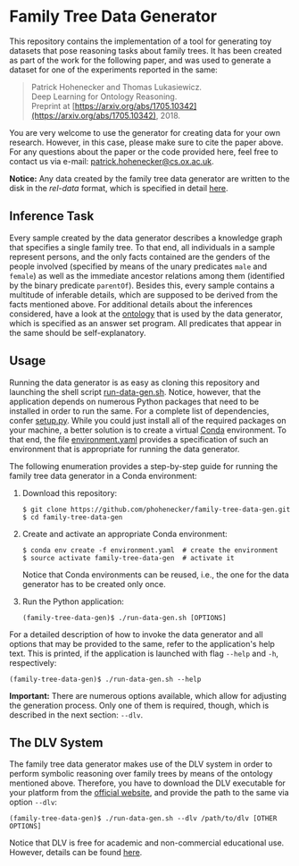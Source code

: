 Family Tree Data Generator
==========================


This repository contains the implementation of a tool for generating toy datasets that pose reasoning tasks about
family trees.
It has been created as part of the work for the following paper, and was used to generate a dataset for one of the
experiments reported in the same:

> Patrick Hohenecker and Thomas Lukasiewicz.  
> Deep Learning for Ontology Reasoning.  
> Preprint at [https://arxiv.org/abs/1705.10342](https://arxiv.org/abs/1705.10342), 2018.

You are very welcome to use the generator for creating data for your own research.
However, in this case, please make sure to cite the paper above.
For any questions about the paper or the code provided here, feel free to contact us via e-mail:
[patrick.hohenecker@cs.ox.ac.uk](mailto:patrick.hohenecker@cs.ox.ac.uk).

**Notice:**
Any data created by the family tree data generator are written to the disk in the *rel-data* format, which is specified
in detail [here](https://github.com/phohenecker/rel-data).


Inference Task
--------------

Every sample created by the data generator describes a knowledge graph that specifies a single family tree.
To that end, all individuals in a sample represent persons, and the only facts contained are the genders of the people
involved (specified by means of the unary predicates `male` and `female`) as well as the immediate ancestor relations
among them (identified by the binary predicate `parentOf`).
Besides this, every sample contains a multitude of inferable details, which are supposed to be derived from the facts
mentioned above.
For additional details about the inferences considered, have a look at the [ontology](/src/main/asp/ontology.asp) that
is used by the data generator, which is specified as an answer set program.
All predicates that appear in the same should be self-explanatory.


Usage
-----

Running the data generator is as easy as cloning this repository and launching the shell script
[run-data-gen.sh](/run-data-gen.sh).
Notice, however, that the application depends on numerous Python packages that need to be installed in order to run the
same.
For a complete list of dependencies, confer [setup.py](/setup.py).
While you could just install all of the required packages on your machine, a better solution is to create a virtual
[Conda](https://conda.io/docs/) environment.
To that end, the file [environment.yaml](/environment.yaml) provides a specification of such an environment that is
appropriate for running the data generator.

The following enumeration provides a step-by-step guide for running the family tree data generator in a Conda
environment:

1. Download this repository:

   ```
   $ git clone https://github.com/phohenecker/family-tree-data-gen.git
   $ cd family-tree-data-gen
   ```

2. Create and activate an appropriate Conda environment:

   ```
   $ conda env create -f environment.yaml  # create the environment
   $ source activate family-tree-data-gen  # activate it
   ```
   
   Notice that Conda environments can be reused, i.e., the one for the data generator has to be created only once.
   
3. Run the Python application:

   ```
   (family-tree-data-gen)$ ./run-data-gen.sh [OPTIONS]
   ```

For a detailed description of how to invoke the data generator and all options that may be provided to the same, refer
to the application's help text.
This is printed, if the application is launched with flag `--help` and `-h`, respectively:

```
(family-tree-data-gen)$ ./run-data-gen.sh --help
```

**Important:**
There are numerous options available, which allow for adjusting the generation process.
Only one of them is required, though, which is described in the next section: `--dlv`.


The DLV System
--------------

The family tree data generator makes use of the DLV system in order to perform symbolic reasoning over family trees by
means of the ontology mentioned above.
Therefore, you have to download the DLV executable for your platform from the
[official website](http://www.dlvsystem.com/dlv/#1),
and provide the path to the same via option `--dlv`:

```
(family-tree-data-gen)$ ./run-data-gen.sh --dlv /path/to/dlv [OTHER OPTIONS]
```

Notice that DLV is free for academic and non-commercial educational use.
However, details can be found [here](http://www.dlvsystem.com/dlv/#0).
